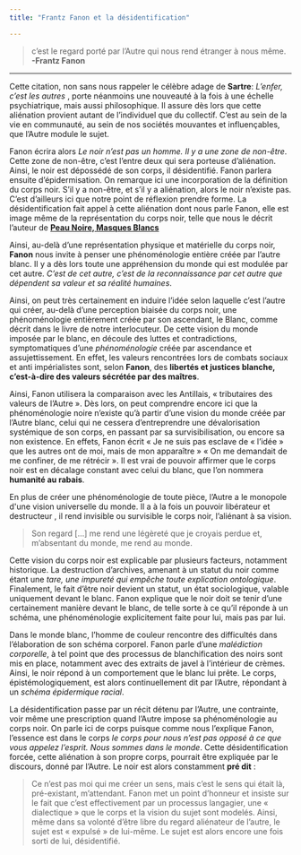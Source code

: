 ```yaml
---
title: "Frantz Fanon et la désidentification"

---
```


> c’est le regard porté par l’Autre qui nous rend étranger à nous même.
**-Frantz Fanon**
---

Cette citation, non sans nous rappeler le célèbre adage de **Sartre**: _L’enfer, c’est les autres_ , porte néanmoins une nouveauté à la fois à une échelle psychiatrique, mais aussi philosophique. Il assure dès lors que cette aliénation provient autant de l’individuel que du collectif. C’est au sein de la vie en communauté, au sein de nos sociétés mouvantes et influençables, que l’Autre module le sujet.

Fanon écrira alors _Le noir n’est pas un homme. Il y a une zone de non-être_. Cette zone de non-être, c’est l’entre deux qui sera porteuse d’aliénation. Ainsi, le noir est dépossédé de son corps, il désidentifié. Fanon parlera ensuite d’épidermisation. On remarque ici une incorporation de la définition du corps noir. S’il y a non-être, et s’il y a aliénation, alors le noir n’existe pas. C’est d’ailleurs ici que notre point de réflexion prendre forme. La désidentification fait appel à cette aliénation dont nous parle Fanon, elle est image même de la représentation du corps noir, telle que nous le décrit l’auteur de [**Peau Noire, Masques Blancs**](https://www.editionspoints.com/ouvrage/peau-noire-masques-blancs-frantz-fanon/9782757841686) 


Ainsi, au-delà d’une représentation physique et matérielle du corps noir, **Fanon** nous invite à penser une phénoménologie entière créée par l’autre blanc. Il y a dès lors toute une appréhension du monde qui est modulée par cet autre.
*C’est de cet autre, c’est de la reconnaissance par cet autre que dépendent sa valeur et sa réalité humaines*.

Ainsi, on peut très certainement en induire l’idée selon laquelle c’est l’autre qui créer, au-delà d’une perception biaisée du corps noir, une phénoménologie entièrement créée par son ascendant, le Blanc, comme décrit dans le livre de notre interlocuteur. De cette vision du monde imposée par le blanc, en découle des luttes et contradictions, symptomatiques d’une _phénoménologie_ créée par ascendance et assujettissement. En effet, les valeurs rencontrées lors de combats sociaux et anti impérialistes sont, selon **Fanon**, des **libertés et justices blanche, c’est-à-dire des valeurs sécrétée par des maîtres**. 

Ainsi, Fanon utilisera la comparaison avec les Antillais, « tributaires des valeurs de l’Autre ». Dès lors, on peut comprendre encore ici que la phénoménologie noire n’existe qu’à partir d’une vision du monde créée par l’Autre blanc, celui qui ne cessera d’entreprendre une dévalorisation systémique de son corps, en passant par sa survisibilisation, ou encore sa non existence. En effets, Fanon écrit « Je ne suis pas esclave de « l’idée » que les autres ont de moi, mais de mon apparaître » « On me demandait de me confiner, de me rétrécir ». Il est vrai de pouvoir affirmer que le corps noir est en décalage constant avec celui du blanc, que l’on nommera **humanité au rabais**. 

En plus de créer une phénoménologie de toute pièce, l’Autre a le monopole d'une vision universelle du monde. Il a à la fois un pouvoir libérateur et destructeur , il rend invisible ou survisible le corps noir, l’aliénant à sa vision. 
> Son regard […] me rend une légèreté que je croyais perdue et, m’absentant du monde, me rend au monde.

Cette vision du corps noir est explicable par plusieurs facteurs, notamment historique. La destruction d’archives, amenant à un statut du noir comme étant une *tare, une impureté qui empêche toute explication ontologique*. Finalement, le fait d’être noir devient un statut, un état sociologique, valable uniquement devant le blanc. Fanon explique que le noir doit se tenir d’une certainement manière devant le blanc, de telle sorte à ce qu’il réponde à un schéma, une phénoménologie explicitement faite pour lui, mais pas par lui. 

Dans le monde blanc, l’homme de couleur rencontre des difficultés dans l’élaboration de son schéma corporel.
Fanon parle d’une *malédiction corporelle*, à tel point que des processus de blanchification des noirs sont mis en place, notamment avec des extraits de javel à l’intérieur de crèmes. Ainsi, le noir répond à un comportement que le blanc lui prête. Le corps, épistémologiquement, est alors continuellement dit par l’Autre, répondant à un *schéma épidermique racial*.

La désidentification passe par un récit détenu par l’Autre, une contrainte, voir même une prescription quand l’Autre impose sa phénoménologie au corps noir. On parle ici de corps puisque comme nous l’explique Fanon, l’essence est dans le corps *le corps pour nous n’est pas opposé à ce que vous appelez l’esprit. Nous sommes dans le monde*. Cette désidentification forcée, cette aliénation à son propre corps, pourrait être expliquée par le discours, donné par l’Autre. Le noir est alors constamment **pré dit** :


>Ce n’est pas moi qui me créer un sens, mais c’est le sens qui était là, pré-existant, m’attendant.
Fanon met un point d’honneur et insiste sur le fait que c’est effectivement par un processus langagier, une « dialectique » que le corps et la vision du sujet sont modelés. Ainsi, même dans sa volonté d’être libre du regard aliénateur de l’autre, le sujet est « expulsé » de lui-même.  Le sujet est alors encore une fois sorti de lui, désidentifié. 